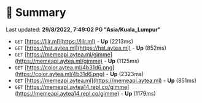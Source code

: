 # 📖 Summary
Last updated: **29/8/2022, 7:49:02 PG "Asia/Kuala_Lumpur"**

- `GET` [https://lilr.ml](https://lilr.ml) - **Up** (2213ms)
- `GET` [https://hst.aytea.ml](https://hst.aytea.ml) - **Up** (852ms)
- `GET` [https://memeapi.aytea.ml/gimme](https://memeapi.aytea.ml/gimme) - **Up** (1125ms)
- `GET` [https://color.aytea.ml/4b31d6.png](https://color.aytea.ml/4b31d6.png) - **Up** (2323ms)
- `GET` [https://memeapi.aytea.ml](https://memeapi.aytea.ml) - **Up** (851ms)
- `GET` [https://memeapi.aytea14.repl.co/gimme](https://memeapi.aytea14.repl.co/gimme) - **Up** (1179ms)
